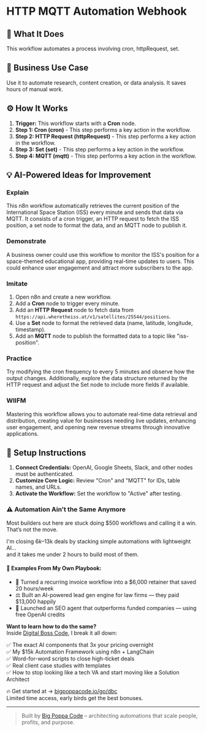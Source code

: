 # HTTP MQTT Automation Webhook

## 🚀 What It Does
This workflow automates a process involving cron, httpRequest, set.

## 💼 Business Use Case
Use it to automate research, content creation, or data analysis. It saves hours of manual work.

## ⚙️ How It Works
1.  **Trigger:** This workflow starts with a **Cron** node.
2. **Step 1: Cron (cron)** - This step performs a key action in the workflow.
3. **Step 2: HTTP Request (httpRequest)** - This step performs a key action in the workflow.
4. **Step 3: Set (set)** - This step performs a key action in the workflow.
5. **Step 4: MQTT (mqtt)** - This step performs a key action in the workflow.

## 💡 AI-Powered Ideas for Improvement
### Explain
This n8n workflow automatically retrieves the current position of the International Space Station (ISS) every minute and sends that data via MQTT. It consists of a cron trigger, an HTTP request to fetch the ISS position, a set node to format the data, and an MQTT node to publish it.

### Demonstrate
A business owner could use this workflow to monitor the ISS's position for a space-themed educational app, providing real-time updates to users. This could enhance user engagement and attract more subscribers to the app.

### Imitate
1. Open n8n and create a new workflow.
2. Add a **Cron** node to trigger every minute.
3. Add an **HTTP Request** node to fetch data from `https://api.wheretheiss.at/v1/satellites/25544/positions`.
4. Use a **Set** node to format the retrieved data (name, latitude, longitude, timestamp).
5. Add an **MQTT** node to publish the formatted data to a topic like "iss-position".

### Practice
Try modifying the cron frequency to every 5 minutes and observe how the output changes. Additionally, explore the data structure returned by the HTTP request and adjust the Set node to include more fields if available.

### WIIFM
Mastering this workflow allows you to automate real-time data retrieval and distribution, creating value for businesses needing live updates, enhancing user engagement, and opening new revenue streams through innovative applications.

## 🔧 Setup Instructions
1. **Connect Credentials:** OpenAI, Google Sheets, Slack, and other nodes must be authenticated.
2. **Customize Core Logic:** Review "Cron" and "MQTT" for IDs, table names, and URLs.
3. **Activate the Workflow:** Set the workflow to "Active" after testing.

### ⚠️ Automation Ain’t the Same Anymore

Most builders out here are stuck doing $500 workflows and calling it a win.  
That’s not the move.  

I'm closing $6k–$13k deals by stacking simple automations with lightweight AI...  
and it takes me under 2 hours to build most of them.

#### 🧠 Examples From My Own Playbook:
- 🔁 Turned a recurring invoice workflow into a $6,000 retainer that saved 20 hours/week  
- ⚖️ Built an AI-powered lead gen engine for law firms — they paid $13,000 happily  
- 🚀 Launched an SEO agent that outperforms funded companies — using free OpenAI credits  

**Want to learn how to do the same?**  
Inside [Digital Boss Code](https://bigpoppacode.io/go/dbc), I break it all down:

✅ The exact AI components that 3x your pricing overnight  
✅ My $15k Automation Framework using n8n + LangChain  
✅ Word-for-word scripts to close high-ticket deals  
✅ Real client case studies with templates  
✅ How to stop looking like a tech VA and start moving like a Solution Architect  

🔥 Get started at → [bigpoppacode.io/go/dbc](https://bigpoppacode.io/go/dbc)  
Limited time access, early birds get the best bonuses.

---
> Built by [Big Poppa Code](https://bigpoppacode.io) – architecting automations that scale people, profits, and purpose.
